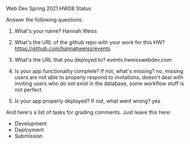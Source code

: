 
Web Dev Spring 2021 HW08 Status

Answer the following questions:


1. What's your name?
Hannah Weiss


2. What's the URL of the github repo with your work for this HW?
https://github.com/hannahweiss/events



3. What's the URL that you deployed to?
events.hweisswebdev.com



4. Is your app functionality complete? If not, what's missing?
no, missing users are not able to properly respond to invitations, doesn't deal with inviting users who do not exist in the database, some workflow stuff is not perfect.



5. Is your app properly deployed? If not, what went wrong?
yes





And here's a list of tasks for grading comments. Just leave this here:
 - Development
 - Deployment
 - Submission
